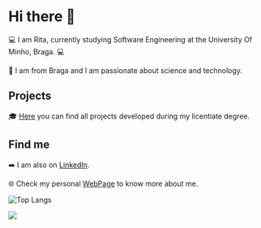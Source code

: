 # Hi there 👋

💻 I am Rita, currently studying Software Engineering at the University Of Minho, Braga. 💻

📍  I am from Braga and I am passionate about science and technology.


## Projects

🎓 [Here](https://github.com/rita-peixoto/uminho-lei/) you can find all projects developed during my licentiate degree.


## Find me

➡️ I am also on [LinkedIn](https://www.linkedin.com/in/anaritapeixoto/).

🌐 Check my personal [WebPage](https://rita-peixoto.github.io/) to know more about me.

![Top Langs](https://github-readme-stats.vercel.app/api/top-langs/?username=rita-peixoto&theme=dracula&hide=Roff)

![](https://komarev.com/ghpvc/?username=rita-peixoto)

<!--
**rita-peixoto/rita-peixoto** is a ✨ _special_ ✨ repository because its `README.md` (this file) appears on your GitHub profile.

Here are some ideas to get you started:

- 🔭 I’m currently working on ...
- 🌱 I’m currently learning ...
- 👯 I’m looking to collaborate on ...
- 🤔 I’m looking for help with ...
- 💬 Ask me about ...
- 📫 How to reach me: ...
- 😄 Pronouns: ...
- ⚡ Fun fact: ...
-->
